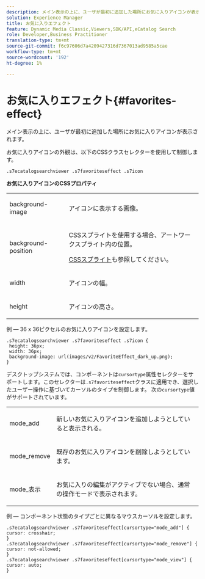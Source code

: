 ```yaml
---
description: メイン表示の上に、ユーザが最初に追加した場所にお気に入りアイコンが表示されます。
solution: Experience Manager
title: お気に入りエフェクト
feature: Dynamic Media Classic,Viewers,SDK/API,eCatalog Search
role: Developer,Business Practitioner
translation-type: tm+mt
source-git-commit: f6c97606d7a4209427316d7367013ad9585a5cae
workflow-type: tm+mt
source-wordcount: '192'
ht-degree: 1%

---
```



# お気に入りエフェクト{#favorites-effect}

メイン表示の上に、ユーザが最初に追加した場所にお気に入りアイコンが表示されます。

<!--<a id="section_061E550C1C1D4DB2BD663A898895B38C"></a>-->

お気に入りアイコンの外観は、以下のCSSクラスセレクターを使用して制御します。

```
.s7ecatalogsearchviewer .s7favoriteseffect .s7icon
```

**お気に入りアイコンのCSSプロパティ**

<table id="table_C48C56E696304C9BAFEE71BA9EA9A174"> 
 <tbody> 
  <tr> 
   <td colname="col1"> <p> <span class="codeph"> background-image  </span> </p> </td> 
   <td colname="col2"> <p> アイコンに表示する画像。 </p> </td> 
  </tr> 
  <tr> 
   <td colname="col1"> <p> <span class="codeph"> background-position  </span> </p> </td> 
   <td colname="col2"> <p> CSSスプライトを使用する場合、アートワークスプライト内の位置。 </p> <p><a href="../../../c-html5-s7-aem-asset-viewers/c-html5-ecatsearch-viewer-about/c-html5-ecatsearch-viewer-customizingviewer/c-html5-ecatsearch-viewer-customizingviewer.md#section-9d570f95eb2443aca74c1b02f6e89aff" format="dita" scope="local"> CSSスプライト</a>も参照してください。 </p> </td> 
  </tr> 
  <tr> 
   <td colname="col1"> <p> <span class="codeph"> width </span> </p> </td> 
   <td colname="col2"> <p>アイコンの幅。 </p> </td> 
  </tr> 
  <tr> 
   <td colname="col1"> <p> <span class="codeph"> height </span> </p> </td> 
   <td colname="col2"> <p>アイコンの高さ。 </p> </td> 
  </tr> 
 </tbody> 
</table>

例 — 36 x 36ピクセルのお気に入りアイコンを設定します。

```
.s7ecatalogsearchviewer .s7favoriteseffect .s7icon { 
 height: 36px; 
 width: 36px;  
 background-image: url(images/v2/FavoriteEffect_dark_up.png); 
}
```

デスクトップシステムでは、コンポーネントは`cursortype`属性セレクターをサポートします。このセレクターは`.s7favoriteseffect`クラスに適用でき、選択したユーザー操作に基づいてカーソルのタイプを制御します。 次の`cursortype`値がサポートされています。

<table id="table_71F8F333909247E4ACFEBDE3A1370EAB"> 
 <tbody> 
  <tr> 
   <td colname="col1"> <p> <span class="codeph"> mode_add  </span> </p> </td> 
   <td colname="col2"> <p>新しいお気に入りアイコンを追加しようとしていると表示される。 </p> </td> 
  </tr> 
  <tr> 
   <td colname="col1"> <p> <span class="codeph"> mode_remove  </span> </p> </td> 
   <td colname="col2"> <p>既存のお気に入りアイコンを削除しようとしています。 </p> </td> 
  </tr> 
  <tr> 
   <td colname="col1"> <p> <span class="codeph"> mode_表示  </span> </p> </td> 
   <td colname="col2"> <p>お気に入りの編集がアクティブでない場合、通常の操作モードで表示されます。 </p> </td> 
  </tr> 
 </tbody> 
</table>

例 — コンポーネント状態のタイプごとに異なるマウスカーソルを設定します。

```
.s7ecatalogsearchviewer .s7favoriteseffect[cursortype="mode_add"] { 
cursor: crosshair; 
} 
.s7ecatalogsearchviewer .s7favoriteseffect[cursortype="mode_remove"] { 
cursor: not-allowed; 
} 
.s7ecatalogsearchviewer .s7favoriteseffect[cursortype="mode_view"] { 
cursor: auto; 
}
```


